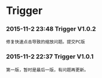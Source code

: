 
Trigger
===================================
### 2015-11-2 23:48           Trigger V1.0.2<br />
    修复快速点击导致的缩放问题。提交PC版

### 2015-11-2 22:37           Trigger V1.0.1<br />
    第一版，暂时是最后一版，有问题再更新。
